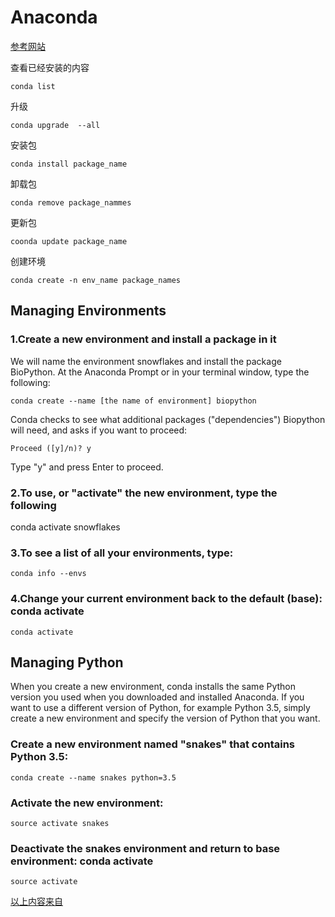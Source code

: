 # Anaconda

[参考网站](https://www.zhihu.com/question/58033789?sort=created)

查看已经安装的内容

```
conda list
```

升级

```
conda upgrade  --all
```

安装包

```
conda install package_name
```

卸载包

```
conda remove package_nammes
```

更新包

```
coonda update package_name
```

创建环境

```
conda create -n env_name package_names
```



## Managing Environments

### 1.Create a new environment and install a package in it

We will name the environment snowflakes and install the package BioPython. At the Anaconda Prompt or in your terminal window, type the following:

```
conda create --name [the name of environment] biopython
```

Conda checks to see what additional packages ("dependencies") Biopython will need, and asks if you want to proceed:

```
Proceed ([y]/n)? y
```
Type "y" and press Enter to proceed.

### 2.To use, or "activate" the new environment, type the following

conda activate snowflakes

### 3.To see a list of all your environments, type:

```
conda info --envs
```

### 4.Change your current environment back to the default (base): conda activate

```
conda activate
```

## Managing Python
When you create a new environment, conda installs the same Python version you used when you downloaded and installed Anaconda. If you want to use a different version of Python, for example Python 3.5, simply create a new environment and specify the version of Python that you want.

### Create a new environment named "snakes" that contains Python 3.5:

```
conda create --name snakes python=3.5
```
### Activate the new environment:

```
source activate snakes
```

### Deactivate the snakes environment and return to base environment: conda activate

```
source activate
```

[以上内容来自](https://conda.io/projects/conda/en/latest/user-guide/getting-started.html#managing-environments)



